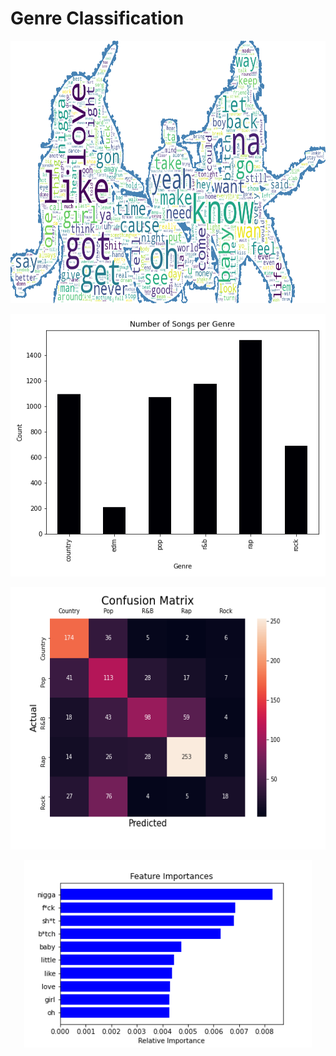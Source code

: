 # Genre Classification
<p align="center">
  <img width="800" height="420" src="https://github.com/hilmikilickaya/genre-classification-nlp/blob/main/images/band_wc.png">
  </p>
<p align="center">
  <img width="600" height="420" src="https://github.com/hilmikilickaya/genre-classification-nlp/blob/main/images/genres_count.png">
  </p>
<p align="center">
  <img width="600" height="420" src="https://github.com/hilmikilickaya/genre-classification-nlp/blob/main/images/base_heatmap.png">
  </p>
<p align="center">
  <img width="460" height="300" src="https://github.com/hilmikilickaya/genre-classification-nlp/blob/main/images/base_feature_imp.png">
  </p>
 
